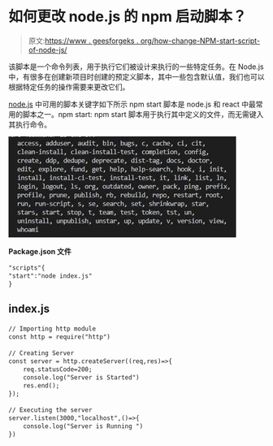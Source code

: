 # 如何更改 node.js 的 npm 启动脚本？

> 原文:[https://www . geesforgeks . org/how-change-NPM-start-script-of-node-js/](https://www.geeksforgeeks.org/how-to-change-npm-start-script-of-node-js/)

该脚本是一个命令列表，用于执行它们被设计来执行的一些特定任务。在 Node.js 中，有很多在创建新项目时创建的预定义脚本，其中一些包含默认值，我们也可以根据特定任务的操作需要来更改它们。

[node.js](https://www.geeksforgeeks.org/nodejs-tutorials/) 中可用的脚本关键字如下所示 npm start 脚本是 node.js 和 react 中最常用的脚本之一。npm start: npm start 脚本用于执行其中定义的文件，而无需键入其执行命令。

![](img/45320d38f21e247ed1f61f05e723c4d2.png)

**Package.json 文件**

```
"scripts"{
"start":"node index.js"
}
```

## index.js

```
// Importing http module
const http = require("http")

// Creating Server
const server = http.createServer((req,res)=>{
    req.statusCode=200;
    console.log("Server is Started")
    res.end();
});

// Executing the server
server.listen(3000,"localhost",()=>{
    console.log("Server is Running ")
})
```